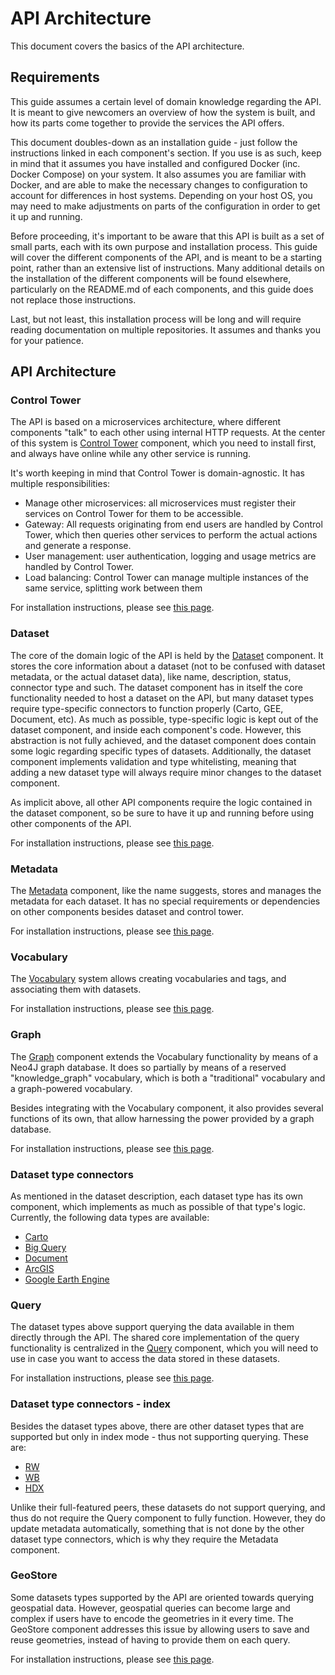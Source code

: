 #  API Architecture

This document covers the basics of the API architecture.

## Requirements

This guide assumes a certain level of domain knowledge regarding the API. It is meant to give newcomers an overview
of how the system is built, and how its parts come together to provide the services the API offers.

This document doubles-down as an installation guide - just follow the instructions 
linked in each component's section. If you use is as such, keep in mind that it assumes you have installed 
and configured Docker (inc. Docker Compose) on your system.
It also assumes you are familiar with Docker, and are able to make the necessary changes to configuration
to account for differences in host systems. Depending on your host OS, you may need to make adjustments on parts
of the configuration in order to get it up and running.

Before proceeding, it's important to be aware that this API is built as a set of small parts, each with its own purpose and installation
process. This guide will cover the different components of the API, and is meant to be a starting point, rather than an extensive
list of instructions. Many additional details on the installation of the different components will be found elsewhere, 
particularly on the README.md of each components, and this guide does not replace those instructions.

Last, but not least, this installation process will be long and will require reading documentation on multiple repositories.
It assumes and thanks you for your patience.


## API Architecture


### Control Tower

The API is based on a microservices architecture, where different components "talk" to each other using internal HTTP requests.
At the center of this system is [Control Tower](https://github.com/control-tower/control-tower) component, which you need to install first, and
always have online while any other service is running. 

It's worth keeping in mind that Control Tower is domain-agnostic. It has multiple responsibilities:
- Manage other microservices: all microservices must register their services on Control Tower for 
them to be accessible. 
- Gateway: All requests originating from end users are handled by Control Tower, which then queries
other services to perform the actual actions and generate a response.
- User management: user authentication, logging and usage metrics are handled by Control Tower.
- Load balancing: Control Tower can manage multiple instances of the same service, splitting work between them

For installation instructions, please see [this page](https://github.com/control-tower/control-tower).


### Dataset

The core of the domain logic of the API is held by the [Dataset](https://github.com/GPSDD/dataset) component.
It stores the core information about a dataset (not to be confused with dataset metadata, or the actual dataset data),
like name, description, status, connector type and such. The dataset component has in itself the core functionality
needed to host a dataset on the API, but many dataset types require type-specific connectors to function
properly (Carto, GEE, Document, etc). As much as possible, type-specific logic is kept out of the dataset
component, and inside each component's code. However, this abstraction is not fully achieved, and the
dataset component does contain some logic regarding specific types of datasets. Additionally, the
dataset component implements validation and type whitelisting, meaning that adding a new dataset type
will always require minor changes to the dataset component.

As implicit above, all other API components require the logic contained in the dataset component, so be sure
to have it up and running before using other components of the API.

For installation instructions, please see [this page](https://github.com/GPSDD/dataset).


### Metadata

The [Metadata](https://github.com/GPSDD/rw_metadata) component, like the name suggests, stores and manages
the metadata for each dataset. It has no special requirements or dependencies on other components besides 
dataset and control tower.

For installation instructions, please see [this page](https://github.com/GPSDD/rw_metadata).


### Vocabulary

The [Vocabulary](https://github.com/GPSDD/vocabulary-tag) system allows creating vocabularies and tags,
and associating them with datasets.

For installation instructions, please see [this page](https://github.com/GPSDD/vocabulary-tag).


### Graph

The [Graph](https://github.com/GPSDD/graph-client) component extends the Vocabulary functionality by
means of a Neo4J graph database. It does so partially by means of a reserved "knowledge_graph" vocabulary,
which is both a "traditional" vocabulary and a graph-powered vocabulary.

Besides integrating with the Vocabulary component, it also provides several functions of its own,
that allow harnessing the power provided by a graph database.

For installation instructions, please see [this page](https://github.com/GPSDD/graph-client).


### Dataset type connectors

As mentioned in the dataset description, each dataset type has its own component, which implements as much as
possible of that type's logic. Currently, the following data types are available:
- [Carto](https://github.com/GPSDD/rw-adapter-carto)
- [Big Query](https://github.com/GPSDD/adapter-bigquery)
- [Document](https://github.com/GPSDD/document-adapter)
- [ArcGIS](https://github.com/GPSDD/adapter-arcgis)
- [Google Earth Engine](https://github.com/GPSDD/adapter-earth-engine)


### Query

The dataset types above support querying the data available in them directly through the API. The shared core
implementation of the query functionality is centralized in the [Query](https://github.com/GPSDD/query)
component, which you will need to use in case you want to access the data stored in these datasets.

For installation instructions, please see [this page](https://github.com/GPSDD/query).


### Dataset type connectors - index

Besides the dataset types above, there are other dataset types that are supported but only in index mode - thus
not supporting querying. These are:
 
- [RW](https://github.com/GPSDD/resource-watch-index-adapter)
- [WB](https://github.com/GPSDD/world-bank-index-adapter)
- [HDX](https://github.com/GPSDD/hdx-index-adapter)

Unlike their full-featured peers, these datasets do not support querying, and thus do not require the
Query component to fully function. However, they do update metadata automatically, something that is not
done by the other dataset type connectors, which is why they require the Metadata component.


### GeoStore

Some datasets types supported by the API are oriented towards querying geospatial data. However, geospatial 
queries can become large and complex if users have to encode the geometries in it every time. The GeoStore
component addresses this issue by allowing users to save and reuse geometries, instead of having to provide
them on each query.

For installation instructions, please see [this page](https://github.com/GPSDD/geostore).
